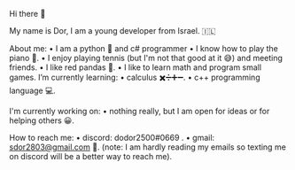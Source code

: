 Hi there 👋

My name is Dor, 
I am a young developer from Israel. 🇮🇱

About me:
 • I am a python 🐍 and c# programmer 
 • I know how to play the piano 🎹.
 • I enjoy playing tennis (but I'm not that good at it 😅) and meeting friends.
 • I like red pandas 🐼. 
 • I like to learn math and program small games.
I’m currently learning:
 • calculus ✖️➗➕➖.
 • c++ programming language 💻.

I'm currently working on:
 • nothing really, but I am open for ideas or for helping others 😀.

How to reach me:
 • discord: dodor2500#0669 .
 • gmail: sdor2803@gmail.com 📩.
 (note: I am hardly reading my emails so texting me on discord will be a better way to reach me).
